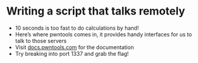 # Writing a script that talks remotely

- 10 seconds is too fast to do calculations by hand!
- Here’s where pwntools comes in, it provides handy interfaces for us to talk to those servers
- Visit [docs.pwntools.com](https://docs.pwntools.com) for the documentation
- Try breaking into port 1337 and grab the flag!